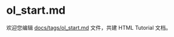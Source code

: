 ol_start.md
===

欢迎您编辑 <a target="__blank" href="https://github.com/jaywcjlove/html-tutorial/blob/master/docs/tags/ol_start.md">docs/tags/ol_start.md</a> 文件，共建 HTML Tutorial 文档。
